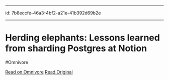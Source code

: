 
---
id: 7b8eccfe-46a3-4bf2-a21e-41b392d69b2e

---

# Herding elephants: Lessons learned from sharding Postgres at Notion
#Omnivore

[Read on Omnivore](https://omnivore.app/me/herding-elephants-lessons-learned-from-sharding-postgres-at-noti-186ce80916a)
[Read Original](https://www.notion.so/blog/sharding-postgres-at-notion)

